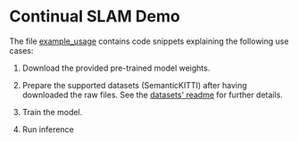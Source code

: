 # Continual SLAM Demo

The file [example_usage](./example_usage.py) contains code snippets explaining the following use cases:

1. Download the provided pre-trained model weights.

2. Prepare the supported datasets (SemanticKITTI) after having downloaded the raw files. See the [datasets' readme](../../../../../src/opendr/perception/continual_slam/datasets/README.md) for further details.

3. Train the model.

4. Run inference

